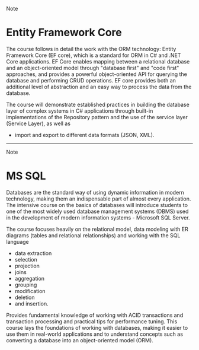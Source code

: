 > [!NOTE]
> # Entity Framework Core
> The course follows in detail the work with the ORM technology: Entity Framework Core (EF core), which is a standard for ORM in C# and .NET Core applications. EF Core enables mapping between a relational database and an object-oriented model through "database first" and "code first" approaches, and provides a powerful object-oriented API for querying the database and performing CRUD operations. EF core provides both an additional level of abstraction and an easy way to process the data from the database.
>
> The course will demonstrate established practices in building the database layer of complex systems in C# applications through built-in implementations of the Repository pattern and the use of the service layer (Service Layer), as well as
> * import and export to different data formats (JSON, XML).
 
-----------

> [!NOTE]
> # MS SQL
> Databases are the standard way of using dynamic information in modern technology, making them an indispensable part of almost every application. The intensive course on the basics of databases will introduce students to one of the most widely used database management systems (DBMS) used in the development of modern information systems - Microsoft SQL Server.
>
> The course focuses heavily on the relational model, data modeling with ER diagrams (tables and relational relationships) and working with the SQL language
> * data extraction
> * selection
> * projection
> * joins
> * aggregation
> * grouping
> * modification
> * deletion
> * and insertion.
>
> Provides fundamental knowledge of working with ACID transactions and transaction processing and practical tips for performance tuning. This course lays the foundations of working with databases, making it easier to use them in real-world applications and to understand concepts such as converting a database into an object-oriented model (ORM).
